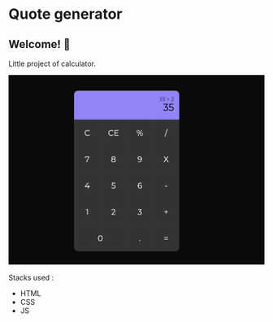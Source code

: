 # Quote generator

## Welcome! 👋

Little project of calculator.

![Design preview ](./resources/design/desktop-preview.png)



Stacks used :
- HTML
- CSS
- JS